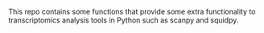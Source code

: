 This repo contains some functions that provide some extra functionality to transcriptomics analysis tools in Python such as scanpy and squidpy.
